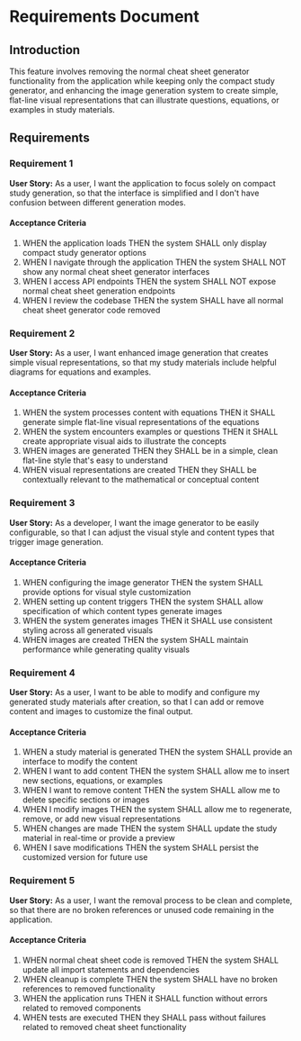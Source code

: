# Requirements Document

## Introduction

This feature involves removing the normal cheat sheet generator functionality from the application while keeping only the compact study generator, and enhancing the image generation system to create simple, flat-line visual representations that can illustrate questions, equations, or examples in study materials.

## Requirements

### Requirement 1

**User Story:** As a user, I want the application to focus solely on compact study generation, so that the interface is simplified and I don't have confusion between different generation modes.

#### Acceptance Criteria

1. WHEN the application loads THEN the system SHALL only display compact study generator options
2. WHEN I navigate through the application THEN the system SHALL NOT show any normal cheat sheet generator interfaces
3. WHEN I access API endpoints THEN the system SHALL NOT expose normal cheat sheet generation endpoints
4. WHEN I review the codebase THEN the system SHALL have all normal cheat sheet generator code removed

### Requirement 2

**User Story:** As a user, I want enhanced image generation that creates simple visual representations, so that my study materials include helpful diagrams for equations and examples.

#### Acceptance Criteria

1. WHEN the system processes content with equations THEN it SHALL generate simple flat-line visual representations of the equations
2. WHEN the system encounters examples or questions THEN it SHALL create appropriate visual aids to illustrate the concepts
3. WHEN images are generated THEN they SHALL be in a simple, clean flat-line style that's easy to understand
4. WHEN visual representations are created THEN they SHALL be contextually relevant to the mathematical or conceptual content

### Requirement 3

**User Story:** As a developer, I want the image generator to be easily configurable, so that I can adjust the visual style and content types that trigger image generation.

#### Acceptance Criteria

1. WHEN configuring the image generator THEN the system SHALL provide options for visual style customization
2. WHEN setting up content triggers THEN the system SHALL allow specification of which content types generate images
3. WHEN the system generates images THEN it SHALL use consistent styling across all generated visuals
4. WHEN images are created THEN the system SHALL maintain performance while generating quality visuals

### Requirement 4

**User Story:** As a user, I want to be able to modify and configure my generated study materials after creation, so that I can add or remove content and images to customize the final output.

#### Acceptance Criteria

1. WHEN a study material is generated THEN the system SHALL provide an interface to modify the content
2. WHEN I want to add content THEN the system SHALL allow me to insert new sections, equations, or examples
3. WHEN I want to remove content THEN the system SHALL allow me to delete specific sections or images
4. WHEN I modify images THEN the system SHALL allow me to regenerate, remove, or add new visual representations
5. WHEN changes are made THEN the system SHALL update the study material in real-time or provide a preview
6. WHEN I save modifications THEN the system SHALL persist the customized version for future use

### Requirement 5

**User Story:** As a user, I want the removal process to be clean and complete, so that there are no broken references or unused code remaining in the application.

#### Acceptance Criteria

1. WHEN normal cheat sheet code is removed THEN the system SHALL update all import statements and dependencies
2. WHEN cleanup is complete THEN the system SHALL have no broken references to removed functionality
3. WHEN the application runs THEN it SHALL function without errors related to removed components
4. WHEN tests are executed THEN they SHALL pass without failures related to removed cheat sheet functionality